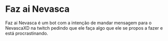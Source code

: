 # Faz ai Nevasca

Faz ai Nevasca é um bot com a intenção de mandar mensagem para o NevascaXD na twitch pedindo
que ele faça algo que ele se propos a fazer e está procrastinando.
